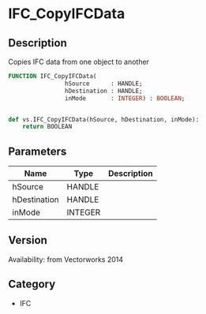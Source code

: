 # IFC_CopyIFCData

## Description
Copies IFC data from one object to another

```pascal
FUNCTION IFC_CopyIFCData(
				hSource      : HANDLE;
				hDestination : HANDLE;
				inMode       : INTEGER) : BOOLEAN;
```

```python

def vs.IFC_CopyIFCData(hSource, hDestination, inMode):
    return BOOLEAN
```

## Parameters
|Name|Type|Description|
|---|---|---|
|hSource|HANDLE||
|hDestination|HANDLE||
|inMode|INTEGER||

## Version
Availability: from Vectorworks 2014
## Category
* IFC


